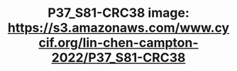 ---
title: "P37_S81-CRC38
image: https://s3.amazonaws.com/www.cycif.org/lin-chen-campton-2022/P37_S81-CRC38"
layout: osd-exhibit
paper: config-orion-crc
figure: P37_S81-CRC38
---